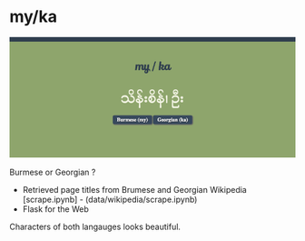 # my/ka
![my/ka](capture.png)

Burmese or Georgian ?

- Retrieved page titles from Brumese and Georgian Wikipedia [scrape.ipynb] - (data/wikipedia/scrape.ipynb)
- Flask for the Web

Characters of both langauges looks beautiful.
